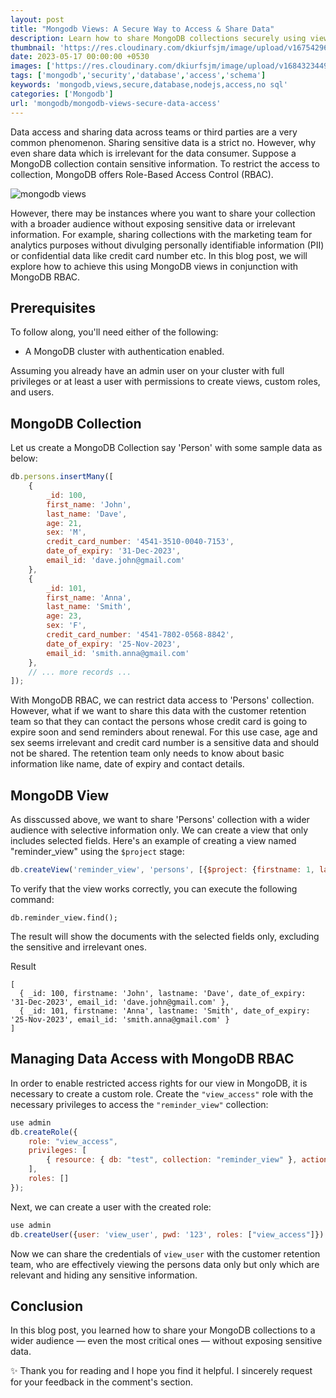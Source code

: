 ```yaml
---
layout: post
title: "Mongodb Views: A Secure Way to Access & Share Data"
description: Learn how to share MongoDB collections securely using views and RBAC, ensuring sensitive data remains protected while enabling access for analytics and broader use.
thumbnail: 'https://res.cloudinary.com/dkiurfsjm/image/upload/v1675429691/MongoDB_jeatlj.jpg'
date: 2023-05-17 00:00:00 +0530
images: ['https://res.cloudinary.com/dkiurfsjm/image/upload/v1684323449/mongodb_views_ymdkdr.jpg']
tags: ['mongodb','security','database','access','schema']
keywords: 'mongodb,views,secure,database,nodejs,access,no sql'
categories: ['Mongodb']
url: 'mongodb/mongodb-views-secure-data-access'
---
```


Data access and sharing data across teams or third parties are a very common phenomenon. Sharing sensitive data is a strict no. However, why even share data which is irrelevant for the data consumer. Suppose a MongoDB collection contain sensitive information. To restrict the access to collection, MongoDB offers Role-Based Access Control (RBAC).

![mongodb views](https://res.cloudinary.com/dkiurfsjm/image/upload/v1684323449/mongodb_views_ymdkdr.jpg)

However, there may be instances where you want to share your collection with a broader audience without exposing sensitive data or irrelevant information. For example, sharing collections with the marketing team for analytics purposes without divulging personally identifiable information (PII) or confidential data like credit card number etc. In this blog post, we will explore how to achieve this using MongoDB views in conjunction with MongoDB RBAC.

## Prerequisites

To follow along, you'll need either of the following:

- A MongoDB cluster with authentication enabled.

Assuming you already have an admin user on your cluster with full privileges or at least a user with permissions to create views, custom roles, and users.


## MongoDB Collection

Let us create a MongoDB Collection say 'Person' with some sample data as below:

```javascript
db.persons.insertMany([
    {
        _id: 100,
        first_name: 'John',
        last_name: 'Dave',
        age: 21,
        sex: 'M',
        credit_card_number: '4541-3510-0040-7153',
        date_of_expiry: '31-Dec-2023',
        email_id: 'dave.john@gmail.com'
    },
    {
        _id: 101,
        first_name: 'Anna',
        last_name: 'Smith',
        age: 23,
        sex: 'F',
        credit_card_number: '4541-7802-0568-8842',
        date_of_expiry: '25-Nov-2023',
        email_id: 'smith.anna@gmail.com'
    },
    // ... more records ...
]);
```

With MongoDB RBAC, we can restrict data access to 'Persons' collection. However, what if we want to share this data with the customer retention team so that they can contact the persons whose credit card is going to expire soon and send reminders about renewal. For this use case, age and sex seems irrelevant and credit card number is a sensitive data and should not be shared. The retention team only needs to know about basic information like name, date of expiry and contact details.

## MongoDB View

As disscussed above, we want to share 'Persons' collection with a wider audience with selective information only. We can create a view that only includes selected fields. Here's an example of creating a view named "reminder_view" using the `$project` stage:

```javascript
db.createView('reminder_view', 'persons', [{$project: {firstname: 1, lastname: 1, date_of_expiry: 1, email_id: 1}}]);
```

To verify that the view works correctly, you can execute the following command:

```
db.reminder_view.find();
```

The result will show the documents with the selected fields only, excluding the sensitive and irrelevant ones.

Result

```
[
  { _id: 100, firstname: 'John', lastname: 'Dave', date_of_expiry: '31-Dec-2023', email_id: 'dave.john@gmail.com' },
  { _id: 101, firstname: 'Anna', lastname: 'Smith', date_of_expiry: '25-Nov-2023', email_id: 'smith.anna@gmail.com' }
]
```

## Managing Data Access with MongoDB RBAC

In order to enable restricted access rights for our view in MongoDB, it is necessary to create a custom role. Create the `"view_access"` role with the necessary privileges to access the `"reminder_view"` collection:

```javascript
use admin
db.createRole({
    role: "view_access",
    privileges: [
        { resource: { db: "test", collection: "reminder_view" }, actions: ["find"] }
    ],
    roles: []
});
```

Next, we can create a user with the created role:

```javascript
use admin
db.createUser({user: 'view_user', pwd: '123', roles: ["view_access"]})
```

Now we can share the credentials of `view_user` with the customer retention team, who are effectively viewing the persons data only but only which are relevant and hiding any sensitive information.

## Conclusion

In this blog post, you learned how to share your MongoDB collections to a wider audience — even the most critical ones — without exposing sensitive data.

✨ Thank you for reading and I hope you find it helpful. I sincerely request for your feedback in the comment's section.

